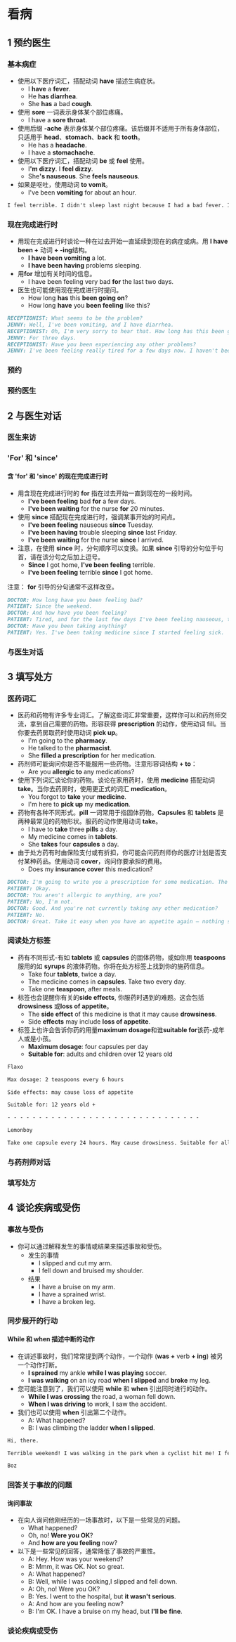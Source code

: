 # 看病

## 1 预约医生

### 基本病症

- 使用以下医疗词汇，搭配动词 **have** 描述生病症状。
  - I **have** a **fever**.
  - He **has diarrhea**.
  - She **has** a bad **cough**.
- 使用 **sore** 一词表示身体某个部位疼痛。
  - I have a **sore throat**.
- 使用后缀 **-ache** 表示身体某个部位疼痛。该后缀并不适用于所有身体部位，只适用于 **head**、**stomach**、**back** 和 **tooth**。
  - He has a **headache**.
  - I have a **stomachache**.
- 使用以下医疗词汇，搭配动词 **be** 或 **feel** 使用。
  - I<b>'m dizzy</b>. I **feel dizzy**.
  - She<b>'s nauseous</b>. She **feels nauseous**.
- 如果是呕吐，使用动词 **to vomit**。
  - I've been **vomiting** for about an hour.

```markdown
I feel terrible. I didn't sleep last night because I had a bad fever. I was just too hot! I have a bad cough, too – maybe because I smoke? My colleagues always complain about the noise I make, but I can't answer them because I have a sore throat and I can't speak. I didn't eat all day because I felt nauseous and I had a stomachache, and every time I wanted to stand up, I couldn't because I was so dizzy.
```

### 现在完成进行时

- 用现在完成进行时谈论一种在过去开始一直延续到现在的病症或病。用 **I have been +** 动词 **+ -ing**结构。
  - **I have been vomiting** a lot.
  - **I have been having** problems sleeping.
- 用**for** 增加有关时间的信息。
  - I have been feeling very bad **for** the last two days.
- 医生也可能使用现在完成进行时提问。
  - How long **has** this **been going on**?
  - How long **have** you **been feeling** like this?

```markdown
RECEPTIONIST: What seems to be the problem?
JENNY: Well, I've been vomiting, and I have diarrhea.
RECEPTIONIST: Oh, I'm very sorry to hear that. How long has this been going on?
JENNY: For three days.
RECEPTIONIST: Have you been experiencing any other problems?
JENNY: I've been feeling really tired for a few days now. I haven't been sleeping well.
```

### 预约

### 预约医生

## 2 与医生对话

### 医生来访

### 'For' 和 'since'

#### 含 'for' 和 'since' 的现在完成进行时

- 用含现在完成进行时的 **for** 指在过去开始一直到现在的一段时间。
  - **I've been feeling** bad **for** a few days.
  - **I've been waiting** for the nurse **for** 20 minutes.
- 使用 **since** 搭配现在完成进行时，强调某事开始的时间点。
  - **I've been feeling** nauseous **since** Tuesday.
  - **I've been having** trouble sleeping **since** last Friday.
  - **I've been waiting** for the nurse **since** I arrived.
- 注意，在使用 **since** 时，分句顺序可以变换。如果 **since** 引导的分句位于句首，请在该分句之后加上逗号。
  - **Since** I got home, **I've been feeling** terrible.
  - **I've been feeling** terrible **since** I got home.

注意： **for** 引导的分句通常不这样改变。

```markdown
DOCTOR: How long have you been feeling bad?
PATIENT: Since the weekend.
DOCTOR: And how have you been feeling?
PATIENT: Tired, and for the last few days I've been feeling nauseous, too.
DOCTOR: Have you been taking anything?
PATIENT: Yes. I've been taking medicine since I started feeling sick.
```

### 与医生对话

## 3 填写处方

### 医药词汇

- 医药和药物有许多专业词汇。了解这些词汇非常重要，这样你可以和药剂师交流，拿到自己需要的药物。形容获得 **prescription** 的动作，使用动词 fill。当你要去药房取药时使用动词 **pick up**。
  - I'm going to the **pharmacy**.
  - He talked to the **pharmacist**.
  - She **filled a prescription** for her medication.
- 药剂师可能询问你是否不能服用一些药物。注意形容词结构 **+ to**：
  - Are you **allergic to** any medications?
- 使用下列词汇谈论你的药物。谈论在家用药时，使用 **medicine** 搭配动词 **take**。当你去药房时，使用更正式的词汇 **medication**。
  - You forgot to **take** your **medicine**.
  - I'm here to **pick up** my **medication**.
- 药物有各种不同形式。**pill** 一词常用于指固体药物。**Capsules** 和 **tablets** 是两种最常见的药物形状。服药的动作使用动词 **take**。
  - I have to **take** three **pills** a day.
  - My medicine comes in **tablets**.
  - She **takes** four **capsules** a day.
- 由于处方药有时由保险支付或有折扣，你可能会问药剂师你的医疗计划是否支付某种药品。使用动词 **cover**，询问你要承担的费用。
  - Does my **insurance cover** this medication?

```markdown
DOCTOR: I'm going to write you a prescription for some medication. The dosage is two tablets, twice a day.
PATIENT: Okay.
DOCTOR: You aren't allergic to anything, are you?
PATIENT: No, I'm not.
DOCTOR: Good. And you're not currently taking any other medication?
PATIENT: No.
DOCTOR: Great. Take it easy when you have an appetite again – nothing spicy for the first week, OK? By the way, I'm sorry to say your insurance won't cover this. You'll need to pay for it yourself.
```

### 阅读处方标签

- 药有不同形式-有如 **tablets** 或 **capsules** 的固体药物，或如你用 **teaspoons** 服用的如 **syrups** 的液体药物。你将在处方标签上找到你的施药信息。
  - Take four **tablets**, twice a day.
  - The medicine comes in **capsules**. Take two every day.
  - Take one **teaspoon**, after meals.  
- 标签也会提醒你有关的**side effects**, 你服药时遇到的难题。这会包括**drowsiness** 或**loss of appetite**。
  - The **side effect** of this medicine is that it may cause **drowsiness**.
  - Side **effects** may include **loss of appetite**.
- 标签上也许会告诉你药的用量**maximum dosage**和谁**suitable for**该药-成年人或是小孩。
  - **Maximum dosage**: four capsules per day
  - **Suitable for**: adults and children over 12 years old

```markdown
Flaxo

Max dosage: 2 teaspoons every 6 hours

Side effects: may cause loss of appetite

Suitable for: 12 years old +

- - - - - - - - - - - - - - - - - - - - - - - - - - - - - - -

Lemonboy

Take one capsule every 24 hours. May cause drowsiness. Suitable for all ages.

```

### 与药剂师对话

### 填写处方

## 4 谈论疾病或受伤

### 事故与受伤

- 你可以通过解释发生的事情或结果来描述事故和受伤。
  - 发生的事情
    - I slipped and cut my arm.
    - I fell down and bruised my shoulder.
  - 结果
    - I have a bruise on my arm.
    - I have a sprained wrist.
    - I have a broken leg.

### 同步展开的行动

#### While 和 when 描述中断的动作

- 在讲述事故时，我们常常提到两个动作，一个动作 (**was +** verb **+ ing**) 被另一个动作打断。
  - **I sprained** my ankle **while I was playing** soccer.
  - **I was walking** on an icy road **when I slipped** and **broke** my leg.
- 您可能注意到了，我们可以使用 **while** 和 **when** 引出同时进行的动作。
  - **While I was crossing** the road, a woman fell down.
  - **When I was driving** to work, I saw the accident.
- 我们也可以使用 **when** 引出第二个动作。
  - A: What happened?
  - B: I was climbing the ladder **when I slipped**.

```markdown
Hi, there.

Terrible weekend! I was walking in the park when a cyclist hit me! I fell down, and now I have a sprained wrist and a bruise on my shoulder. Hope your weekend was better.

Boz
```

### 回答关于事故的问题

#### 询问事故

- 在向人询问他刚经历的一场事故时，以下是一些常见的问题。
  - What happened?
  - Oh, no! **Were you OK**?
  - And **how are you feeling** now?
- 以下是一些常见的回答，通常降低了事故的严重性。
  - A: Hey. How was your weekend?
  - B: Mmm, it was OK. Not so great.
  - A: What happened?
  - B: Well, while I was cooking,I slipped and fell down.
  - A: Oh, no! Were you OK?
  - B: Yes. I went to the hospital, but **it wasn't serious**.
  - A: And how are you feeling now?
  - B: I'm OK. I have a bruise on my head, but **I'll be fine**.

### 谈论疾病或受伤

